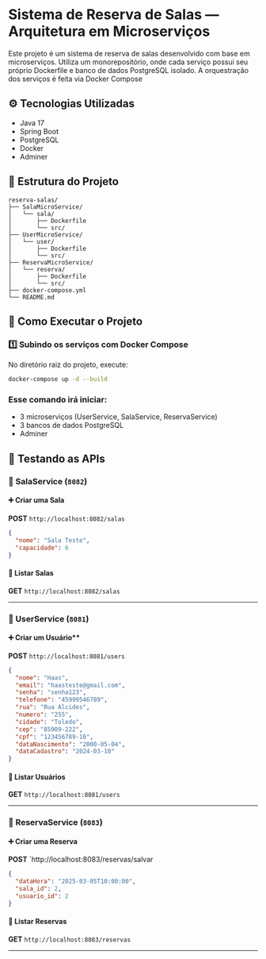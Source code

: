 # Sistema de Reserva de Salas — Arquitetura em Microserviços

Este projeto é um sistema de reserva de salas desenvolvido com base em microserviços. Utiliza um monorepositório, onde cada serviço possui seu próprio Dockerfile e banco de dados PostgreSQL isolado. A orquestração dos serviços é feita via Docker Compose

## ⚙️ Tecnologias Utilizadas

- Java 17
- Spring Boot
- PostgreSQL
- Docker
- Adminer
  
## 📁 Estrutura do Projeto

```
reserva-salas/
├── SalaMicroService/
│   └── sala/
│       ├── Dockerfile
│       └── src/
├── UserMicroService/
│   └── user/
│       ├── Dockerfile
│       └── src/
├── ReservaMicroService/
│   └── reserva/
│       ├── Dockerfile
│       └── src/
├── docker-compose.yml
└── README.md
```

## 🚀 Como Executar o Projeto

### 1️⃣ Subindo os serviços com Docker Compose

No diretório raiz do projeto, execute:

```bash
docker-compose up -d --build
```

### Esse comando irá iniciar:

- 3 microserviços (UserService, SalaService, ReservaService)
- 3 bancos de dados PostgreSQL
- Adminer

## 🧪 Testando as APIs

### **📌 SalaService (`8082`)**
#### ➕ Criar uma Sala
**POST** `http://localhost:8082/salas`
```json
{
  "nome": "Sala Teste",
  "capacidade": 6
}
```


#### 📄 Listar Salas
**GET** `http://localhost:8082/salas`

---

### **📌 UserService (`8081`)**
#### ➕ Criar um Usuário**
**POST** `http://localhost:8081/users`
```json
{
  "nome": "Haas",
  "email": "haasteste@gmail.com",
  "senha": "senha123",
  "telefone": "45999546789",
  "rua": "Rua Alcides",
  "numero": "255",
  "cidade": "Toledo",
  "cep": "85909-222",
  "cpf": "123456789-10",
  "dataNascimento": "2000-05-04",
  "dataCadastro": "2024-03-10"
}
```

#### 📄 Listar Usuários
**GET** `http://localhost:8081/users`

---

### **📌 ReservaService (`8083`)**
#### ➕ Criar uma Reserva
**POST** `http://localhost:8083/reservas/salvar
```json
{
  "dataHora": "2025-03-05T10:00:00",
  "sala_id": 2,
  "usuario_id": 2
}
```

#### 📄 Listar Reservas
**GET** `http://localhost:8083/reservas`

---
